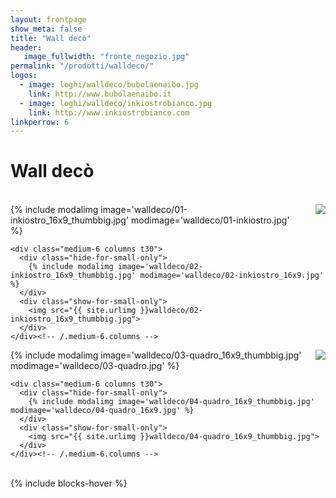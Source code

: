 ```yaml
---
layout: frontpage
show_meta: false
title: "Wall decò"
header:
   image_fullwidth: "fronte_negozio.jpg"
permalink: "/prodotti/walldeco/"
logos:
  - image: loghi/walldeco/bubolaenaibo.jpg
    link: http://www.bubolaenaibo.it
  - image: loghi/walldeco/inkiostrobianco.jpg
    link: http://www.inkiostrobianco.com
linkperrow: 6
---
```

# Wall decò

<br>

<div class="row">
    <div class="medium-6 columns t30">
      <div class="hide-for-small-only">
        {% include modalimg image='walldeco/01-inkiostro_16x9_thumbbig.jpg' modimage='walldeco/01-inkiostro.jpg' %}
      </div>
      <div class="show-for-small-only">
        <img src="{{ site.urlimg }}walldeco/01-inkiostro_16x9_thumbbig.jpg">
      </div>
    </div><!-- /.medium-6.columns -->

    <div class="medium-6 columns t30">
      <div class="hide-for-small-only">
        {% include modalimg image='walldeco/02-inkiostro_16x9_thumbbig.jpg' modimage='walldeco/02-inkiostro_16x9.jpg' %}
      </div>
      <div class="show-for-small-only">
        <img src="{{ site.urlimg }}walldeco/02-inkiostro_16x9_thumbbig.jpg">
      </div>
    </div><!-- /.medium-6.columns -->
</div><!-- /.row -->

<div class="row">
    <div class="medium-6 columns t30">
      <div class="hide-for-small-only">
        {% include modalimg image='walldeco/03-quadro_16x9_thumbbig.jpg' modimage='walldeco/03-quadro.jpg' %}
      </div>
      <div class="show-for-small-only">
        <img src="{{ site.urlimg }}walldeco/03-quadro_16x9_thumbbig.jpg">
      </div>
    </div><!-- /.medium-6.columns -->

    <div class="medium-6 columns t30">
      <div class="hide-for-small-only">
        {% include modalimg image='walldeco/04-quadro_16x9_thumbbig.jpg' modimage='walldeco/04-quadro_16x9.jpg' %}
      </div>
      <div class="show-for-small-only">
        <img src="{{ site.urlimg }}walldeco/04-quadro_16x9_thumbbig.jpg">
      </div>
    </div><!-- /.medium-6.columns -->
</div><!-- /.row -->

<br>
{% include blocks-hover %}